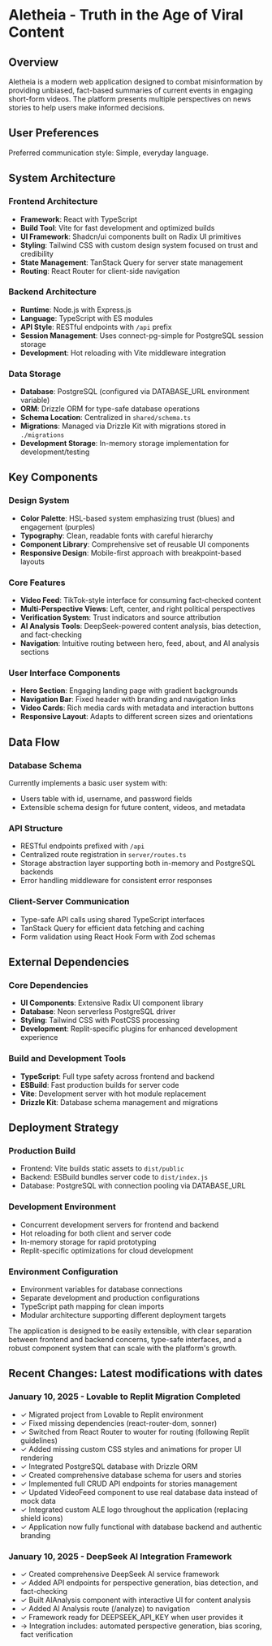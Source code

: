 # Aletheia - Truth in the Age of Viral Content

## Overview

Aletheia is a modern web application designed to combat misinformation by providing unbiased, fact-based summaries of current events in engaging short-form videos. The platform presents multiple perspectives on news stories to help users make informed decisions.

## User Preferences

Preferred communication style: Simple, everyday language.

## System Architecture

### Frontend Architecture
- **Framework**: React with TypeScript
- **Build Tool**: Vite for fast development and optimized builds
- **UI Framework**: Shadcn/ui components built on Radix UI primitives
- **Styling**: Tailwind CSS with custom design system focused on trust and credibility
- **State Management**: TanStack Query for server state management
- **Routing**: React Router for client-side navigation

### Backend Architecture
- **Runtime**: Node.js with Express.js
- **Language**: TypeScript with ES modules
- **API Style**: RESTful endpoints with `/api` prefix
- **Session Management**: Uses connect-pg-simple for PostgreSQL session storage
- **Development**: Hot reloading with Vite middleware integration

### Data Storage
- **Database**: PostgreSQL (configured via DATABASE_URL environment variable)
- **ORM**: Drizzle ORM for type-safe database operations
- **Schema Location**: Centralized in `shared/schema.ts`
- **Migrations**: Managed via Drizzle Kit with migrations stored in `./migrations`
- **Development Storage**: In-memory storage implementation for development/testing

## Key Components

### Design System
- **Color Palette**: HSL-based system emphasizing trust (blues) and engagement (purples)
- **Typography**: Clean, readable fonts with careful hierarchy
- **Component Library**: Comprehensive set of reusable UI components
- **Responsive Design**: Mobile-first approach with breakpoint-based layouts

### Core Features
- **Video Feed**: TikTok-style interface for consuming fact-checked content
- **Multi-Perspective Views**: Left, center, and right political perspectives
- **Verification System**: Trust indicators and source attribution
- **AI Analysis Tools**: DeepSeek-powered content analysis, bias detection, and fact-checking
- **Navigation**: Intuitive routing between hero, feed, about, and AI analysis sections

### User Interface Components
- **Hero Section**: Engaging landing page with gradient backgrounds
- **Navigation Bar**: Fixed header with branding and navigation links
- **Video Cards**: Rich media cards with metadata and interaction buttons
- **Responsive Layout**: Adapts to different screen sizes and orientations

## Data Flow

### Database Schema
Currently implements a basic user system with:
- Users table with id, username, and password fields
- Extensible schema design for future content, videos, and metadata

### API Structure
- RESTful endpoints prefixed with `/api`
- Centralized route registration in `server/routes.ts`
- Storage abstraction layer supporting both in-memory and PostgreSQL backends
- Error handling middleware for consistent error responses

### Client-Server Communication
- Type-safe API calls using shared TypeScript interfaces
- TanStack Query for efficient data fetching and caching
- Form validation using React Hook Form with Zod schemas

## External Dependencies

### Core Dependencies
- **UI Components**: Extensive Radix UI component library
- **Database**: Neon serverless PostgreSQL driver
- **Styling**: Tailwind CSS with PostCSS processing
- **Development**: Replit-specific plugins for enhanced development experience

### Build and Development Tools
- **TypeScript**: Full type safety across frontend and backend
- **ESBuild**: Fast production builds for server code
- **Vite**: Development server with hot module replacement
- **Drizzle Kit**: Database schema management and migrations

## Deployment Strategy

### Production Build
- Frontend: Vite builds static assets to `dist/public`
- Backend: ESBuild bundles server code to `dist/index.js`
- Database: PostgreSQL with connection pooling via DATABASE_URL

### Development Environment
- Concurrent development servers for frontend and backend
- Hot reloading for both client and server code
- In-memory storage for rapid prototyping
- Replit-specific optimizations for cloud development

### Environment Configuration
- Environment variables for database connections
- Separate development and production configurations
- TypeScript path mapping for clean imports
- Modular architecture supporting different deployment targets

The application is designed to be easily extensible, with clear separation between frontend and backend concerns, type-safe interfaces, and a robust component system that can scale with the platform's growth.

## Recent Changes: Latest modifications with dates

### January 10, 2025 - Lovable to Replit Migration Completed
- ✓ Migrated project from Lovable to Replit environment
- ✓ Fixed missing dependencies (react-router-dom, sonner) 
- ✓ Switched from React Router to wouter for routing (following Replit guidelines)
- ✓ Added missing custom CSS styles and animations for proper UI rendering
- ✓ Integrated PostgreSQL database with Drizzle ORM
- ✓ Created comprehensive database schema for users and stories
- ✓ Implemented full CRUD API endpoints for stories management
- ✓ Updated VideoFeed component to use real database data instead of mock data
- ✓ Integrated custom ALE logo throughout the application (replacing shield icons)
- ✓ Application now fully functional with database backend and authentic branding

### January 10, 2025 - DeepSeek AI Integration Framework
- ✓ Created comprehensive DeepSeek AI service framework
- ✓ Added API endpoints for perspective generation, bias detection, and fact-checking
- ✓ Built AIAnalysis component with interactive UI for content analysis
- ✓ Added AI Analysis route (/analyze) to navigation
- ✓ Framework ready for DEEPSEEK_API_KEY when user provides it
- → Integration includes: automated perspective generation, bias scoring, fact verification